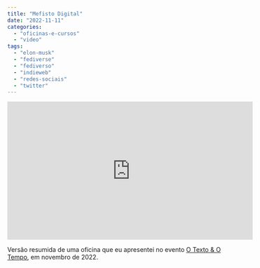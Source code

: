 ```yaml
---
title: "Mefisto Digital"
date: "2022-11-11"
categories: 
  - "oficinas-e-cursos"
  - "video"
tags: 
  - "elon-musk"
  - "fediverse"
  - "fediverso"
  - "indieweb"
  - "redes-sociais"
  - "twitter"
---
```


<iframe width="560" height="315" src="https://www.youtube-nocookie.com/embed/COq2qCJ7NrM" title="YouTube video player" frameborder="0" allow="accelerometer; autoplay; clipboard-write; encrypted-media; gyroscope; picture-in-picture" allowfullscreen></iframe>

Versão resumida de uma oficina que eu apresentei no evento [O Texto & O Tempo](https://otextoeotempo.substack.com/), em novembro de 2022.
